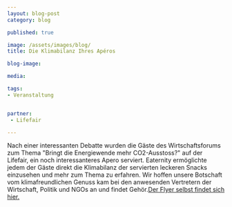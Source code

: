 ```yaml
---
layout: blog-post
category: blog

published: true

image: /assets/images/blog/ 
title: Die Klimabilanz Ihres Apéros

blog-image:  

media: 

tags:
- Veranstaltung


partner:
 - Lifefair

---
```


Nach einer interessanten Debatte wurden die Gäste des Wirtschaftsforums zum Thema "Bringt die Energiewende mehr CO2-Ausstoss?" auf der Lifefair, ein noch interessanteres Apero serviert. Eaternity ermöglichte jedem der Gäste direkt die Klimabilanz der servierten leckeren Snacks einzusehen und mehr zum Thema zu erfahren. Wir hoffen unsere Botschaft vom klimafreundlichen Genuss kam bei den anwesenden Vertretern der Wirtschaft, Politik und NGOs an und findet Gehör.[Der Flyer selbst findet sich hier.][1]


[1]: http:// 
 
